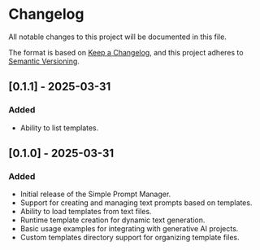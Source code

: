 # Changelog

All notable changes to this project will be documented in this file.

The format is based on [Keep a Changelog](https://keepachangelog.com/en/1.0.0/), and this project adheres to [Semantic Versioning](https://semver.org/spec/v2.0.0.html).

## [0.1.1] - 2025-03-31

### Added
- Ability to list templates. 

## [0.1.0] - 2025-03-31

### Added
- Initial release of the Simple Prompt Manager.
- Support for creating and managing text prompts based on templates.
- Ability to load templates from text files.
- Runtime template creation for dynamic text generation.
- Basic usage examples for integrating with generative AI projects.
- Custom templates directory support for organizing template files.
